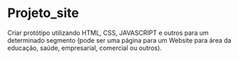 # Projeto_site
Criar protótipo utilizando HTML, CSS, JAVASCRIPT  e outros para um determinado segmento (pode ser uma página para um Website para área da educação, saúde, empresarial, comercial ou outros).
